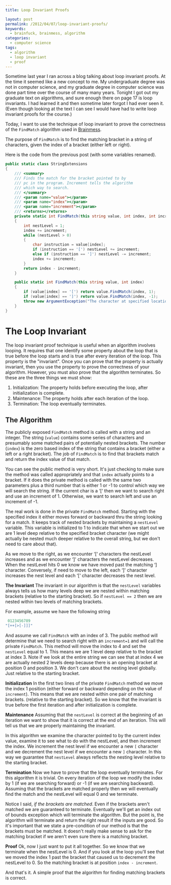 ```yaml
---
title: Loop Invariant Proofs

layout: post
permalink: /2012/04/07/loop-invariant-proofs/
keywords:
  - brainfuck, brainmess, algorithm
categories:
  - computer science
tags:
  - algorithm
  - loop invariant
  - proof
---
```

Sometime last year I ran across a blog talking about loop invariant proofs. <!--more--> At the time it seemed like a new concept to me. My undergraduate degree was not in computer science, and my graduate degree in computer science was done part time over the course of many many years. Tonight I got out my graduate text on algorithms, and sure enough there on page 17 is loop invariants. I had learned it and then sometime later forgot I had ever seen it. (Even though looking at the text I can see I would have had to write loop invariant proofs for the course.)

Today, I want to use the technique of loop invariant to prove the correctness of the `FindMatch` algorithm used in [Brainmess][1].

The purpose of `FindMatch` is to find the matching bracket in a string of characters, given the index of a bracket (either left or right).

Here is the code from the previous post (with some variables renamed).

```csharp
public static class StringExtensions
{
    /// <summary>
    /// Finds the match for the bracket pointed to by
    /// pc in the program. Increment tells the algorithm
    /// which way to search.
    /// </summary>
    /// <param name="value"></param>
    /// <param name="index"></param>
    /// <param name="increment"></param>
    /// <returns></returns>
    private static int FindMatch(this string value, int index, int increment)
    {
        int nestLevel = 1;
        index += increment;
        while (nestLevel > 0)
        {
            char instruction = value[index];
            if (instruction == '[') nestLevel += increment;
            else if (instruction == ']') nestLevel -= increment;
            index += increment;
        }
        return index - increment;
    }

    public static int FindMatch(this string value, int index)
    {
        if (value[index] == '[') return value.FindMatch(index, 1);
        if (value[index] == ']') return value.FindMatch(index, -1);
        throw new ArgumentException("The character at specified location is not a square bracket");
    }
}
```

# The Loop Invariant

The loop invariant proof technique is useful when an algorithm involves looping. It requires that one identify some property about the loop that is true before the loop starts and is true after every iteration of the loop. This property is the "invariant". Once you can prove that the property is actually invariant, then you use the property to prove the correctness of your algorithm. However, you must also prove that the algorithm terminates. So these are the three things we must show:

  1. Initialization: The property holds before executing the loop, after initialization is complete.
  2. Maintenance: The property holds after each iteration of the loop.
  3. Termination: The loop eventually terminates.

## The Algorithm

The publicly exposed `FindMatch` method is called with a string and an integer. The string (`value`) contains some series of characters and presumably some matched pairs of potentially nested brackets. The number (`index`) is the zero based index of the string that contains a bracket (either a left or a right bracket). The job of `FindMatch` is to find that brackets match and return the index value of that match.

You can see the public method is very short. It's just checking to make sure the method was called appropriately and that `index` actually points to a bracket. If it does the private method is called with the same two parameters plus a third number that is either 1 or -1 to control which way we will search the string. If the current char is a &#8216;[&#8216; then we want to search right and use an increment of 1. Otherwise, we want to search left and use an increment of -1.

The real work is done in the private `FindMatch` method. Starting with the specified index it either moves forward or backward thru the string looking for a match. It keeps track of nested brackets by maintaining a `nestLevel` variable. This variable is initialized to 1 to indicate that when we start out we are 1 level deep relative to the specified bracket character (we might actually be nested much deeper relative to the overall string, but we don't need to care about that).

As we move to the right, as we encounter &#8216;[&#8216; characters the nestLevel increases and as we encounter &#8216;]' characters the nestLevel decreases. When the nestLevel hits 0 we know we have moved past the matching &#8216;] character. Conversely, if need to move to the left, each &#8216;]' character increases the nest level and each &#8216;[&#8216; character decreases the nest level.

**The Invariant**
The invariant in our algorithm is that the `nestLevel` variables always tells us how many levels deep we are nested within matching brackets (relative to the starting bracket). So if `nestLevel == 2` then we are nested within two levels of matching brackets.

For example, assume we have the following string

```csharp
 0123456789
"[++[>[-]]]"
```

And assume we call `FindMatch` with an index of 3. The public method will determine that we need to search right with an `increment=1` and will call the private `FindMatch`. This method will move the index to 4 and set the `nestLevel` equal to 1. This means we are 1 level deep relative to the bracket at index 3. Note if we look at the entire string we can see that at index 4 we are actually nested 2 levels deep because there is an opening bracket at position 0 and position 3. We don't care about the nesting level globally. Just relative to the starting bracket.

**Initialization**
In the first two lines of the private `FindMatch` method we move the index 1 position (either forward or backward depending on the value of `increment`). This means that we are nested within one pair of matching brackets. (relative to the starting bracket). So we know that the invariant is true before the first iteration and after initialization is complete.

**Maintenance**
Assuming that the `nestLevel` is correct at the beginning of an iteration we want to show that it is correct at the end of an iteration. This will tell us that we are properly maintaining the invariant.

In this algorithm we examine the character pointed to by the current index value, examine it to see what to do with the nestLevel, and then increment the index. We increment the nest level if we encounter a new `[` character and we decrement the nest level if we encounter a new `]` character. In this way we guarantee that `nestLevel` always reflects the nesting level relative to the starting bracket.

**Termination**
Now we have to prove that the loop eventually terminates. For this algorithm it is trivial. On every iteration of the loop we modify the index by 1 (if we are searching forward) or -1 (if we are searching backward). Assuming that the brackets are matched properly then we will eventually find the match and the nestLevel will equal 0 and we terminate.

Notice I said, *if the brackets are matched*. Even if the brackets aren't matched we are guaranteed to terminate. Eventually we'll get an index out of bounds exception which will terminate the algorithm. But the point is, the algorithm will terminate and return the right result if the inputs are good. So it's important that we state a pre-condition of our method is that the brackets must be matched. It doesn't really make sense to ask for the matching bracket if we aren't even sure there is a matching bracket.

**Proof**
Ok, now I just want to put it all together. So we know that we terminate when the nestLevel is 0. And if you look at the loop you'll see that we moved the index 1 past the bracket that caused us to decrement the nestLevel to 0. So the matching bracket is at position `index - increment`.

And that's it. A simple proof that the algorithm for finding matching brackets is correct.

 [1]: http://loominate.net/2012/03/19/brainmess-extract-jump-methods/ "Brainmess: Extract Jump Methods"
